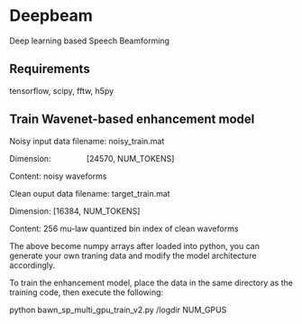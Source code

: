 # Deepbeam
Deep learning based Speech Beamforming

## Requirements
tensorflow, scipy, fftw, h5py

## Train Wavenet-based enhancement model
Noisy input data filename: noisy_train.mat

Dimension:                 [24570, NUM_TOKENS]

Content:                   noisy waveforms

Clean ouput data filename: target_train.mat

Dimension:                 [16384, NUM_TOKENS]

Content:                   256 mu-law quantized bin index of clean waveforms

The above become numpy arrays after loaded into python,
you can generate your own traning data and modify the model architecture accordingly.

To train the enhancement model, place the data in the same directory as the training code,
then execute the following:

python bawn_sp_multi_gpu_train_v2.py /logdir NUM_GPUS
